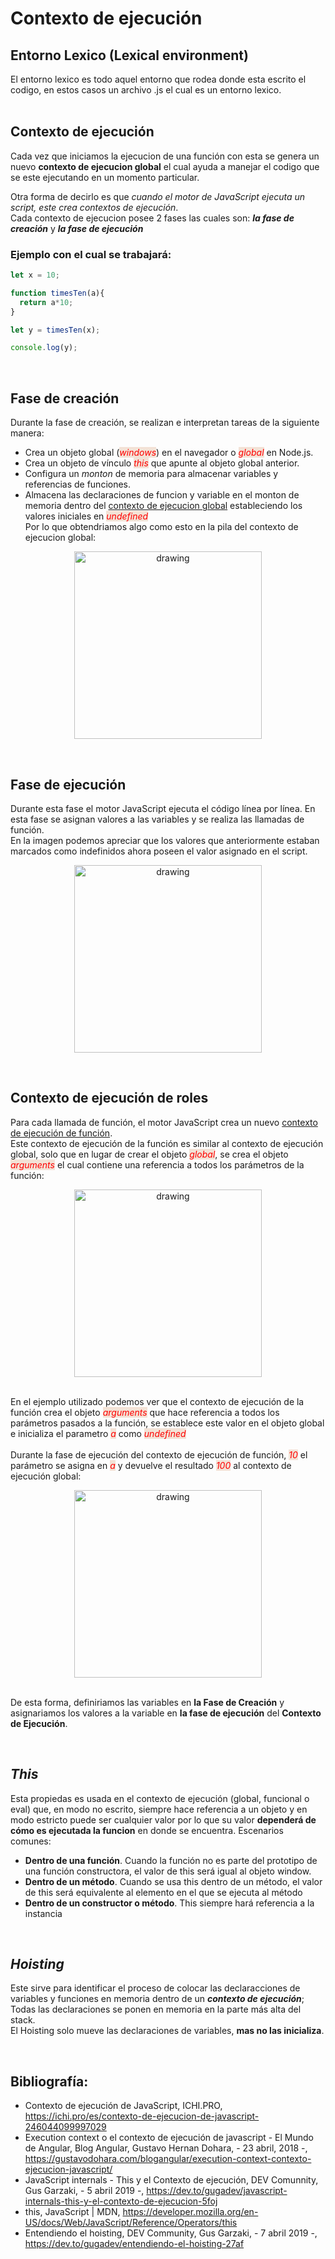 <h1>Contexto de ejecución</h1>
<h2>Entorno Lexico (Lexical environment)</h2>
<p>El entorno lexico es todo aquel entorno que rodea donde esta escrito el codigo, en estos casos un archivo .js el cual es un entorno lexico.  
<br></br>  

<h2>Contexto de ejecución</h2>

<p>Cada vez que iniciamos la ejecucion de una función con esta se genera un nuevo <b>contexto de ejecucion global</b> el cual ayuda a manejar el codigo que se este ejecutando en un momento particular.
<p>Otra forma de decirlo es que <i>cuando el motor de JavaScript ejecuta un script, este crea contextos de ejecución</i>.
<br>Cada contexto de ejecucion posee 2 fases las cuales son: <b><i>la fase de creación</i></b> y <b><i>la fase de ejecución</i></b>


<h3> Ejemplo con el cual se trabajará: </h3>

~~~  Javascript
let x = 10;

function timesTen(a){
  return a*10;
}

let y = timesTen(x);

console.log(y);
~~~ 

<br><h2>Fase de creación</h2>
Durante la fase de creación, se realizan e interpretan tareas de la siguiente manera:
- Crea un objeto global (<span style="background-color: #f3e2d6; color:red">*windows*</span>) en el navegador o <span style="background-color: #f3e2d6; color:red">*global*</span> en Node.js.
- Crea un objeto de vínculo *<span style="background-color: #f3e2d6; color:red">*this*</span>* que apunte al objeto global anterior.
- Configura un *monton* de memoria para almacenar variables y referencias de funciones.
- Almacena las declaraciones de funcion y variable en el monton de memoria dentro del <u>contexto de ejecucion global</u> estableciendo los valores iniciales en <span style="background-color: #f3e2d6; color:red">*undefined*</span>  
Por lo que obtendriamos algo como esto en la pila del contexto de ejecucion global:

<p align="center"> <img src="Imagenes/Pila 1.png" alt="drawing" width="300"/>

<br><h2>Fase de ejecución</h2>
Durante esta fase el motor JavaScript ejecuta el código línea por línea. En esta fase se asignan valores a las variables y se realiza las llamadas de función.
<br> En la imagen podemos apreciar que los valores que anteriormente estaban marcados como indefinidos ahora poseen el valor asignado en el script.
<p align="center"> <img src="Imagenes/Pila 2.png" alt="drawing" width="300"/>

<br><b><h2>Contexto de ejecución de roles</h2></b>
Para cada llamada de función, el motor JavaScript crea un nuevo <u>contexto de ejecución de función</u>.
<br> Este contexto de ejecución de la función es similar al contexto de ejecución global, solo que en lugar de crear el objeto <span style="background-color: #f3e2d6; color:red">*global*</span>, se crea el objeto <span style="background-color: #f3e2d6; color:red">*arguments*</span> el cual contiene una referencia a todos los parámetros de la función:

<p align="center"> <img src="Imagenes/Pila 3.png" alt="drawing" width="300"/>

<br>En el ejemplo utilizado podemos ver que el contexto de ejecución de la función crea el objeto <span style="background-color: #f3e2d6; color:red">*arguments*</span> que hace referencia a todos los parámetros pasados a la función, se establece este valor en el objeto global e inicializa el parametro <span style="background-color: #f3e2d6; color:red">*a*</span> como <span style="background-color: #f3e2d6; color:red">*undefined*</span>
<br>
<br> Durante la fase de ejecución del contexto de ejecución de función, <span style="background-color: #f3e2d6; color:red">*10*</span> el parámetro se asigna en <span style="background-color: #f3e2d6; color:red">*a*</span> y devuelve el resultado <span style="background-color: #f3e2d6; color:red">*100*</span> al contexto de ejecución global:

<p align="center"> <img src="Imagenes/Pila 4.png" alt="drawing" width="300"/>

<br>De esta forma, definiriamos las variables en **la Fase de Creación** y asignariamos los valores a la variable en **la fase de ejecución** del **Contexto de Ejecución**.

<br><h2>***This***</h2>
Esta propiedas es usada en el contexto de ejecución (global, funcional o eval) que, en modo no escrito, siempre hace referencia a un objeto y en modo estricto puede ser cualquier valor por lo que su valor **dependerá de cómo es ejecutada la funcion** en donde se encuentra. Escenarios comunes:

-  **Dentro de una función**. Cuando la función no es parte del prototipo de una función constructora, el valor de this será igual al objeto window.
-  **Dentro de un método**. Cuando se usa this dentro de un   método, el valor de this será equivalente al elemento en el que se ejecuta al método
-  **Dentro de un constructor o método**. This siempre hará referencia a la instancia

<br><h2>***Hoisting***</h2>
Este sirve para identificar el proceso de colocar las declaracciones de variables y funciones en memoria dentro de un ***contexto de ejecución***; Todas las declaraciones se ponen en memoria en la parte más alta del stack.
<br> El Hoisting solo mueve las declaraciones de variables, **mas no las inicializa**.


<br><h2>Bibliografía:</h2>
-  Contexto de ejecución de JavaScript, ICHI.PRO, https://ichi.pro/es/contexto-de-ejecucion-de-javascript-246044099997029 
-  Execution context o el contexto de ejecución de javascript -  El Mundo de Angular, Blog Angular, Gustavo Hernan Dohara, -  23 abril, 2018 -, https://gustavodohara.com/blogangular/execution-context-contexto-ejecucion-javascript/
-  JavaScript internals - This y el Contexto de ejecución, DEV Comunnity, Gus Garzaki, - 5 abril 2019 -, https://dev.to/gugadev/javascript-internals-this-y-el-contexto-de-ejecucion-5foj
-  this, JavaScript | MDN, https://developer.mozilla.org/en-US/docs/Web/JavaScript/Reference/Operators/this
-  Entendiendo el hoisting, DEV Community, Gus Garzaki, - 7 abril 2019 -, https://dev.to/gugadev/entendiendo-el-hoisting-27af